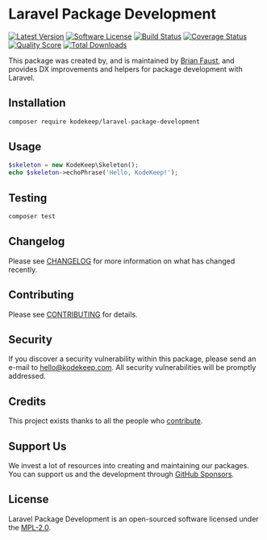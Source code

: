 # Laravel Package Development

[![Latest Version](https://badgen.net/packagist/v/kodekeep/laravel-package-development)](https://packagist.org/packages/kodekeep/laravel-package-development)
[![Software License](https://badgen.net/packagist/license/kodekeep/laravel-package-development)](https://packagist.org/packages/kodekeep/laravel-package-development)
[![Build Status](https://img.shields.io/github/workflow/status/kodekeep/laravel-package-development/run-tests?label=tests)](https://github.com/kodekeep/laravel-package-development/actions?query=workflow%3Arun-tests+branch%3Amaster)
[![Coverage Status](https://badgen.net/codeclimate/coverage/kodekeep/laravel-package-development)](https://codeclimate.com/github/kodekeep/laravel-package-development)
[![Quality Score](https://badgen.net/codeclimate/maintainability/kodekeep/laravel-package-development)](https://codeclimate.com/github/kodekeep/laravel-package-development)
[![Total Downloads](https://badgen.net/packagist/dt/kodekeep/laravel-package-development)](https://packagist.org/packages/kodekeep/laravel-package-development)

This package was created by, and is maintained by [Brian Faust](https://github.com/faustbrian), and provides DX improvements and helpers for package development with Laravel.

## Installation

```bash
composer require kodekeep/laravel-package-development
```

## Usage

``` php
$skeleton = new KodeKeep\Skeleton();
echo $skeleton->echoPhrase('Hello, KodeKeep!');
```

## Testing

``` bash
composer test
```

## Changelog

Please see [CHANGELOG](CHANGELOG.md) for more information on what has changed recently.

## Contributing

Please see [CONTRIBUTING](CONTRIBUTING.md) for details.

## Security

If you discover a security vulnerability within this package, please send an e-mail to hello@kodekeep.com. All security vulnerabilities will be promptly addressed.

## Credits

This project exists thanks to all the people who [contribute](../../contributors).

## Support Us

We invest a lot of resources into creating and maintaining our packages. You can support us and the development through [GitHub Sponsors](https://github.com/sponsors/faustbrian).

## License

Laravel Package Development is an open-sourced software licensed under the [MPL-2.0](LICENSE.md).
